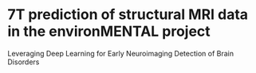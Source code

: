 # 7T prediction of structural MRI data in the environMENTAL project
Leveraging Deep Learning for Early Neuroimaging Detection of Brain Disorders


